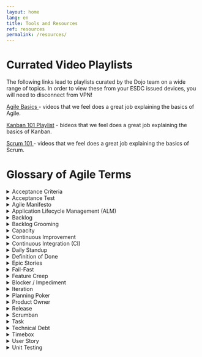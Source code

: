 ```yaml
---
layout: home
lang: en
title: Tools and Resources
ref: resources
permalink: /resources/
---
```


# Currated Video Playlists

The following links lead to playlists curated by the Dojo team on a wide range of topics. In order to view these from your ESDC issued devices, you will need to disconnect from VPN!

<a href="https://youtube.com/playlist?list=PLA--nqTdtET3gvCY8DBBX-v4-APKMMfZ3" alt="Agile Basics Playlist"> Agile Basics </a> - videos that we feel does a great job explaining the basics of Agile. 


<a href="https://youtube.com/playlist?list=PLA--nqTdtET3vDgPXTrCp7YERpq874zWl" alt="Kanban 101 Playlist">Kanban 101 Playlist</a> - bideos that we feel does a great job explaining the basics of Kanban. 

<a href="https://youtube.com/playlist?list=PLA--nqTdtET37Dnay7PJy_X6aQsipwfMa" alt="Scrum 101 Playlist">Scrum 101 </a> - videos that we feel does a great job explaining the basics of Scrum. 



# Glossary of Agile Terms

<details>
  <summary>Acceptance Criteria</summary>
  <div class="faq__content">
<p>	
    The Acceptance Criteria specify a set of conditions that the solution must meet in order to satisfy the customer. The product owner or client representative writes statements from the customer’s point of view that explain how a user story or feature should work. In order for the story or feature to be accepted it needs to pass the acceptance criteria; otherwise, it fails.
</p>
<p>
    <strong>How it’s Used: </strong> Acceptance criteria should be written in clear, easy-to-understand language. For example, “If I am logged in, when I click the “Buy” button, the total item count for my cart should increase by one.”
</p>
    Project Management Benefits:
    <ul>
       <li> Confirms when a user story is complete.</li>

        <li>Helps the team understand the story/feature.</li>

       <li> Removes ambiguity from requirements.</li>
    </ul>
  </div>
</details>

<details>
  <summary>Acceptance Test</summary>
  <div class="faq__content">
<p>	
An Acceptance Test is derived from the Acceptance Criteria and verifies whether a feature is functional. The test has only two results: pass or fail. Many times, acceptance tests are automated so they can be performed on all versions of the software. Acceptance criteria usually include one or more acceptance tests.
</p>
<p>
<strong>Also Known As: </strong>functional test, customer test, story test
</p>
<p>
<strong>How it’s Used: </strong> Acceptance testing ensures that the software meets business and customer requirements. Acceptance tests are written by the product owner and should be brief statements that explain intended behavior and result. For example, “The user clicks on this button and the text turns red.” This test would result in either a pass or fail.
</p>
<p>
Project Management Benefits:
    <ul>
        <li>Increases satisfaction of the customer by ensuring their requirements are met.</li>
        <li>Identifies functionality and usability issues early on.</li>
        <li>Promotes collaboration between developers and the end-user.</li>
    </ul>
</p>
  </div>
</details>

<details>
  <summary>Agile Manifesto</summary>
  <div class="faq__content">
<p>	
The Agile Manifesto includes four values and 12 principles of an iterative software development process. In February 2001, 17 software developers met in Utah to discuss lightweight development methods. They published the Manifesto for Agile Software Development, which covered how they found “better ways of developing software by doing it and helping others do it.”
</p>
<p>
<strong>How it’s Used: </strong>Project managers refer to the Agile Manifesto when they are managing any process that aligns with its core concepts, such as Agile methodology.
</p>
<p>
<ul>
Project Management Benefits:

    <li>Frequent testing and continuous delivery of valuable software.</li>
    <li>Welcomes changing requirements.</li>
    <li>Promotes cross-functional collaboration.</li>
</ul>
</p>
  </div>
</details>

<details>
  <summary>Application Lifecycle Management (ALM)</summary>
  <div class="faq__content">
<p>	
Application Lifecycle Management (ALM) is a continuous process of managing a software application from its initial planning to its retirement. 
</p>

<p>
<strong>How it’s Used: </strong>ALM is used throughout the entire project and involves the use of a variety of tools to assist with requirements management, architecture, coding, testing, tracking, and release. 
</p>
<p>
Project Management Benefits:
    <li>Reduces risk by continuously monitoring project status.</li>
    <li>Decreases cycle time and development costs.</li>
    <li>Minimizes downtime.</li>
</p>
  </div>
</details>

<details>
  <summary>Backlog</summary>
  <div class="faq__content">
<p>	
A backlog is a changing list of product requirements based on the customer’s needs. The backlog is not a to-do list; rather, it is a list of all the desired features for the product. The Agile team uses the backlog to prioritize features and understand which features to implement first. 
</p>
<p>
<strong>How It’s Used: </strong>The development team pulls work from the backlog to complete during each iteration. The backlog may change throughout the development process as the team learns more about the customer’s requirements.
</p>
<p>
<strong>Also Known As: </strong>product backlog 
</p>
<p>
Project Management Benefits:

    <li>Communicates feature priorities.</li>
    <li>Allows for longer term planning.</li>
    <li>Ensures the customer needs are being heard.</li>
</p>
  </div>
</details>

<details>
  <summary>Backlog Grooming</summary>
  <div class="faq__content">
<p>	
Backlog grooming occurs at the end of a sprint, when the team meets to make sure the backlog is ready for the next sprint. The team may remove user stories that aren’t relevant, create new stories, reassess priority, or split user stories into smaller tasks. Backlog grooming is both an ongoing process and the name for the meeting where this action occurs (a backlog grooming meeting).
</p>
<p>
<strong>Also Known As: </strong>Backlog refinement
</p>

<p>
<strong>How it’s Used: </strong>Once the team finishes a sprint, a backlog grooming meeting is scheduled. Backlog grooming is meant to ensure the backlog only contains items that are relevant and that meet objectives.
</p>
<p>
Project Management Benefits: 

   <li> Ensures that all features are meeting project objectives.</li>
    <li>Helps the development team understand priorities and stay on track.</li>
    <li> Facilitates communication regarding which features are and aren’t important, and why.</li>
</p>
  </div>
</details>

<details>
  <summary>Capacity</summary>
  <div class="faq__content">
<p>	
Capacity represents the amount of work that can be completed within a certain time frame and is based on the number of hours that an individual or team will be available to complete the work.
</p>

<p>
<strong>How it’s Used: </strong>The product owner and Agile team determine the capacity or amount of workload, they can take on for an upcoming sprint. The capacity is decided during the sprint planning meeting.
</p>
<p>
Project Management Benefits:

    <li> Improves resource management.</li>
    <li> Estimates the completion of a project.</li>
</p>
  </div>
</details>

<details>
  <summary>Continuous Improvement</summary>
  <div class="faq__content">
<p>	
	
Continuous improvement is a process of improving quality and efficiency by making small, incremental changes over time. In Kanban, continuous improvement refers specifically to the process of optimizing workflow and reducing cycle time, resulting in increased productivity. 
</p>

<p>
<strong>Also Known As: </strong>Kaizen
</p>

    <p>
    <strong>How It’s Used: </strong>Continuous improvement is used to introduce improvement into the work process on an incremental basis and involves the following steps: 
    <ol>
    <li> Identify </li>
    <li> Plan </li>
    <li> Execute </li>
    <li> Review.  </li>
    </ol>
    </p>
    <p>
    More specifically for Kanban, there are no set due dates so the team focuses on work-in-progress. As team members collaborate to troubleshoot problems and brainstorm new ideas, the process becomes more efficient and streamlined, cycle times decrease, and workflow is optimized. Teams do not need to be cross-functional in Kanban.

    </p>
    <p>
    Project Management Benefits:

        <li>Improves productivity and delivery.</li>
        <li>Increases accuracy in forecasting future work and delivery.</li>
        <li>Streamlines work and reduces waste.</li>
        <li>Introduces improvement on an incremental basis.</li>
        <li>Increases a sense of pride and accomplishment in team members.</li>
    </p>
</div>
</details>

<details>
  <summary>Continuous Integration (CI)</summary>
  <div class="faq__content">
    <p>	
    Continuous integration is a software engineering practice that involves continual integration of new development code into the existing codebase. 
    </P>
    <p>
    <strong>Also Known As: </strong>Continuous delivery, continuous deployment
    </p>
    <p>
    <strong>How it’s Used: </strong>Once a feature is completed, developers test it for defects and then integrate it into the existing codebase. This ensures that the code repository always contains the latest working software build. In practice, this process is largely automated through the use of version control tools, team policies and conventions, and specific CI tools.
    </p>
    <p>
    Project Management Benefits: 

        <li> Enables rapid feedback, so that defects can be identified and corrected quickly.</li>
        <li> Minimizes time and effort needed to perform each integration.</li>
        <li> Provides an automated build and release process.</li>
        <li> Allows software to be deliverable at any moment</li>
    </p>
  </div>
</details>

<details>
  <summary>Daily Standup</summary>
  <div class="faq__content">
<p>	
The Daily Standup meeting is a key component of Agile methodologies and serves as a daily forum for Agile teams to share progress, report impediments, and make commitments for the current iteration or sprint. This brief, 15-minute meeting is usually held every morning at the same time and in the same location. The meeting should be brief enough for participants to stand for its entirety—standing promotes brevity and ensures that the meeting doesn’t extend past the timeframe allotted.
</p>
<p>
<strong>Also Known As: </strong>Daily Scrum, standup meeting, daily meeting, daily huddle
</p>
<p>
<strong>How it’s Used: </strong>Daily standups are typically held around the team’s physical Scrum or Kanban task board (for on-site teams). Teams answer three questions about their work status along these lines:
    <li> What did I accomplish yesterday?</li>
    <li> What will I commit to, or complete, today?</li>
    <li> What impediments or obstacles are preventing me from meeting my commitments?</li>
</p>
<p>
All discussion during the daily standup should be focused on answering these three questions. Any additional discussions stemming from these questions should be handled outside of the daily standup. 
</p>

<p>
Project Management Benefits:

    <li> Keeps workflow on track. </li>
    <li> Keeps the meeting short (due to standing).</li>
    <li> Helps identify issues sooner than later.</li>
    <li> Increases team accountability, communication, and collaboration.</li>
    <li> Stimulates team self-organization and personal planning.</li>
    <li> Helps team members address issues and make small course corrections, if needed.</li>
    <li> Provides face-to-face interaction (if on site).</li>
</p>
  </div>
</details>

<details>
  <summary>Definition of Done</summary>
  <div class="faq__content">
<p>	
Definition of Done refers to a set of predetermined criteria that a product needs to meet in order to be considered as being done. The team reaches a consensus as to what defines a task as being done and then posts a checklist of steps that must be completed before the product can be considered as potentially shippable. The team displays this list in the form of a Big Visual Chart prominently in the team area.
</p>
<p>
<strong>Also Known As: </strong>single done, done, done-done-done, done list, done checklist, product sashimi, task complete definition, punch list
</p>
<p>
<strong>How it’s Used: </strong>The team agrees upon a list of criteria which must be met before a product increment is considered to be ‘done’—that is, all design, coding, testing, and documentation have been completed, and the code has been fully integrated into the system. If a task does not meet the Definition of Done criteria, it does not count toward team velocity.
</p>
<p>
Project Management Benefits:
    <ul>
    <li> Improves likelihood of delivering working software.</li>
    <li> Limits the cost of rework once a feature has been accepted as ‘done’.</li>
    <li> Reduces the risk of misunderstanding and conflict between the development team, and customer or product owner.</li>
    </ul>
</p>
  </div>
</details>

<details>
  <summary>Epic Stories</summary>
  <div class="faq__content">
<p>	
Epic or epic stories are defined as large user stories that, in their current state, would be  difficult to estimate or to complete in a single iteration. Epic stories are typically lower priority and are waiting be broken down into smaller components. 
</p>

<p>
<strong>How it’s Used: </strong>Epics are often used as placeholders for new ideas that have not been fully developed While epic stories are common when developing the initial product backlog, they should eventually be broken down into more manageable user stories where the requirements of the story are more narrowly defined. 
</p>
<p>
Project Management Benefits:
    <ul>
        <li>  Useful as placeholders for large requirements.</li>
        <li> Helpful for big-picture view of user stories.</li>
    </ul>
</p>
  </div>
</details>

<details>
  <summary>Fail-Fast</summary>
  <div class="faq__content">
<p>	
Fail-fast is the process of starting work on a task or project, obtaining immediate feedback, and then determining whether to continue working on that task or take a different approach—that is, adapt. If a project is not working, it is best to determine that early on in the process rather than waiting until too much money and time has invested.
</p>
<p>
<strong>How it’s Used: </strong>A team starts a new project or task, obtains feedback early on, and then conducts an an analysis to determine whether the project will be functional or successful. If a task or project is moving in the wrong direction, team members are encouraged to stop work as soon as possible.
</p>
<p>
Project Management Benefits:
    <ul>
        <li> Identifies issues quickly.</li>
        <li>  Creates a culture of transparency</li>
        <li> Reduces wasted time, effort, and cost.</li>
        <li> Improves efficiency in software product development.</li>
    </ul>
</p>
  </div>
</details>

<details>
  <summary>Feature Creep</summary>
  <div class="faq__content">
<p>	
Feature creep is the tendency to add additional requirements or features to a project after development is already underway. Feature creep can occur on either a project or sprint level.
</p>
<p>
<strong>Also Known As: </strong>Requirements creep, scope creep
</p>
<p>
<strong>How it’s Used: </strong>Changes and additional requirements are to be expected in a project. Any changes requested after the start of a project or sprint need to be added to the backlog and prioritized based on value. This ensures that feature creep will not adversely impact the project timeline or cost.
</p>
<p>
Project Management Concerns:
    <ul>
        <li> Risks project schedule, quality, and cost.</li>
        <li> Reduces productivity.</li>
        <li> Prevents teams from meeting iteration goals.</li>
        <li>  Decreases value of product or deliverable.</li>
   </ul>
</p>
  </div>
</details>

<details>
  <summary>Blocker / Impediment</summary>
  <div class="faq__content">
<p>	
	

A blocker / impediment is any obstacle that prevents an individual or team from completing a task or project. Unscheduled meetings, technical issues, lack of knowledge or expertise, a distracting workplace, and office conflict are all examples of impediments.
</p>
<p>
<strong>How it’s Used: </strong>The team may want to create a list of impediments called an Impediment Backlog and prominently display this list in the area where the team meets for Daily Scrums. Impediments should be listed by how seriously they are hindering team productivity. If the impediments are company-wide, it is the Scrum Master’s responsibility to remove them. If they are occurring at a team level, it is the team’s responsibility to resolve or remove them.
</p>
<p>
Project Management Concerns:
    <ul>
        <li>  Results in reduced team productivity.</li>
        <li>  Negatively impacts project timeline and cost.</li>
        <li>  Needs to be addressed as soon as possible.</li>
   </ul>
</p>
  </div>
</details>

<details>
  <summary>Iteration</summary>
  <div class="faq__content">
<p>	
An iteration is a fixed or timeboxed period of time, generally spanning two to four weeks, during which an Agile team develops a deliverable, potentially shippable product. A typical Agile project consists of a series of iterations, along with a planning meeting prior to development and a retrospective meeting at the end of the iteration. Iterations are referred to as sprints in Scrum.
</p>
<p>
<strong>Also Known As: </strong>Sprint, timebox
</p>
<p>
<strong>How it’s Used: </strong>At the beginning of an iteration or sprint, the product owner and team decide which requirements to complete during the iteration. The duration of an iteration may vary from project to project.
</p>
<p>
Project Management Benefits:
    <ul>
        <li> Enables teams to work effectively with customers.</li>
        <li> Encourages feedback throughout the iteration.</li>
        <li> Helps prevent feature creep.</li>
        <li> Reduces risk of timelines slippage.</li>
    </ul>
</p>
  </div>
</details>

<details>
  <summary>Planning Poker</summary>
  <div class="faq__content">
<p>	
Planning Poker is a team building exercise or game used to arrive at a group consensus for estimating workload. 
</p>
<p>
<strong>How It’s Used: </strong>Players use cards printed with numbers from the Fibonacci sequence to assign story points to user stories in order to estimate workload. The team must reach a group consensus regarding how long user stories or requirements will take to complete. Alternatively, teams can use other forms of relative estimation, such as tee-shirt sizing. 
</p>
<p>
Project Management Benefits:
    <ul>
        <li> Provides benefit of collective team knowledge and experience.</li>
        <li> Encourages brainstorming and generation of ideas.</li>
        <li>  Promotes problem solving.</li>
        <li> Stimulates team collaboration.</li>
        <li> Increases accuracy of estimates.</li>
    </ul>
</p>
  </div>
</details>

<details>
  <summary>Product Owner</summary>
  <div class="faq__content">
<p>	
As a member of the Agile team, the Product Owner represents the customer, and conveys the customer’s requirements and vision to the team. The product owner writes the acceptance criteria, and prioritizes and maintains the product backlog. Product owners should be able to communicate well in both directions: both taking team concerns to the customer and stakeholders, and ensuring that the team stays on track to meet the customer’s vision for the product.
</p>
<p>
<strong>How it’s Used: </strong>In a Scrum environment, the product owner assembles and prioritizes the user stories to be completed during a sprint. During the sprint, the product owner remains silent; he or she cannot make changes or offer feedback. Once the sprint is complete, the product owner meets with team members and stakeholders to offer feedback and discuss avenues for improvement. The product owner accepts or rejects the product at the end of the sprint, based on the acceptance criteria decided on during the spring planning meeting.
</p>
<p>
In a Kanban environment, the Product Owner assembles and prioritizes a backlog of work items to be accomplished. The product owner has the flexibility to change and reprioritize work in the backlog at any time without affecting work already in progress.
</p>
<p>
Project Management Benefits:
    <ul>
        <li>  Increased team understanding of customer’s vision and final product.</li>
        <li>  Increased communication and trust among customer, team, and stakeholders.</li>
        <li> Increased support for the team from outside parties.</li>
    </ul>
</p>
  </div>
</details>

<details>
  <summary>Release</summary>
  <div class="faq__content">
<p>	
An Agile release refers to the final delivery of a software package after the completion of multiple iterations or sprints. A release can be either the initial build of an application or the addition of one or more features to an existing application. A release should take less than a year to complete, and in some cases, may only take three months.
</p>
<p>
<strong>How it’s Used: </strong>Agile teams use the amount of time planned for a software release divided by iteration velocity to determine the number of iterations needed to develop the software needed for the release. 
</p>
<p>
Project Management Benefits:
    <ul>
        <li>  Provides a tangible goal.</li>
        <li> Clarifies the customer’s requirements and vision.</li>
        <li>  Allows for preliminary release of alpha or beta versions after the completion of several iterations.</li>
   </ul>
</p>
  </div>
</details>

<details>
  <summary>Scrumban</summary>
  <div class="faq__content">
<p>	
Scrumban is a hybrid of Scrum and Kanban used to accomplish tasks and produce deliverables.
</p>
<p>
<strong>How It’s Used: </strong>Scrumban is used when a Scrum team wants to apply some Kanban methodology into their process by focusing in on work-in-progress and continuous improvement. Or, a Kanban team may want to apply some Scrum structure into their process, such as daily standups or roles.  
</p>
<p>
Project Management Benefits:
    <ul>
        <li> Combines best practices of both methods to enhance the team’s process.</li>
        <li> Provides teams with flexibility to adapt their process in the way that is best for them.</li>
        <li> Balances team capacity vs. demand.</li>
        <li>  Enhances visualization for a Scrum team.</li>
        <li> Steers teams toward a long-term evolution of continuous improvement.</li>
    </ul>
</p>
  </div>
</details>

<details>
  <summary>Task</summary>
  <div class="faq__content">
<p>	
A task is a single unit of work broken down from a user story. A task is usually completed by just one person.
</p>
<p>
<strong>How it’s Used:</strong> Task is used in Scrum to identify a small increment of work to be completed by a team member during a sprint. The team visually identifies a task to be completed by posting a card or post-it note on their task board.
</p>
<p>
Project Management Benefits:
    <ul>
        <li> Breaks user stories down into manageable units.</li>
        <li>  Empowers team members to complete a task or tasks without feeling overwhelmed.</li>
        <li>  Easy to identify on Agile taskboards.</li>
    </ul>
</p>
  </div>
</details>

<details>
  <summary>Technical Debt</summary>
  <div class="faq__content">
<p>	
Technical debt refers to the obligation a development team incurs when they use a short-term, expedient approach to developing a software package without considering the long-term consequences. Technical debt increases project cost and complexity due to inefficiencies, inaccuracies, and other issues introduced into the software package. Poor management, incompetency, timeline pressure, or inadvertent mistakes can all contribute to technical debt.
</p>
<p>
<strong>How it’s Used:</strong> Technical debt is used as a motivation for the team to focus on quality and added value during development. This can translate into diligently and consistently refactoring and reviewing code, running automated unit tests, and integrating code on a consistent basis. Pair programming is often helpful in guarding against technical debt. Creating an environment where team members are encouraged to increase relevant knowledge and experience also helps prevent technical debt.
</p>
<p>
Project Management Concerns:
    <ul>
        <li> Reduces product quality.</li>
        <li> Results in high defect rates.</li>
        <li> Reduces productivity.</li>
        <li> Reduces workflow velocity.</li>
        <li> Reduces the quality of code maintenance.</li>
        <li> Results in expensive modifications and implementations.</li>
    </ul>
</p>
  </div>
</details>

<details>
  <summary>Timebox</summary>
  <div class="faq__content">
<p>	
A timebox refers to an assigned period of time during which an individual or team works toward an established goal. The team stops work when the time period concludes, rather than when work is completed. The team then assesses how much work was accomplished toward the specified goal.
</p>
<p>
<strong>How it’s Used: </strong> Timeboxes are implemented in Agile software development to increase quality and value when producing a deliverable. In particular, timeboxes are applied in Scrum sprints, as well as spikes, where tasks are assigned fixed lengths. Any work not completed within the timebox is either reassigned to another iteration or reprioritized.
</p>
<p>
Project Management Benefits:
    <ul>
        <li> Increases focus on tasks or issues that add the most value. </li>
        <li>  Ensures that customers needs are met.</li>
        <li>  Reduces feature creep.</li>
        <li>  Provides short feedback loop.</li>
        <li>  Ensures that the most important features are included in the software package.</li>
   </ul>
</p>
  </div>
</details>

<details>
  <summary>User Story</summary>
  <div class="faq__content">
<p>

    A user story is a brief, non-technical description of a requirement written from the customer’s or end-user’s point of view.  
  </p>
  <p>
    <strong>How it’s Used: </strong> The product owner breaks Product Backlog Items (PBIs) down into user stories. To assess the workload effort needed to complete the story, user stories are assigned story points. Once the product owner prioritizes the user stories, team breaks the highest priority story down into tasks to be completed during the next iteration or sprint. The Agile team uses these stories to create code that will meet the customer’s requirements. When the iteration or sprint is completed, the team should have produced a functional and potentially shippable product or deliverable, corresponding to the requirement specified in the user story.  
  </p>
  <p>
    Project Management Benefits:  

    <ul>
        <li>Increases productivity.</li>
        <li>Provides teams with a clear understanding of software requirements and acceptance criteria.</li>
        <li>Provides teams with ongoing or frequent feedback.</li>
        <li>Provides flexibility for the product owner or customer to make small changes before the story is implemented.</li>
        <li>Promotes continuous improvement.</li>
        <li>Increases product value and quality.</li>
        <li>Reduces risk of defects.</li>
    </ul>

    </p>
  </div>
</details>

<details>
  <summary>Unit Testing</summary>
  <div class="faq__content">
<p>	
A unit test is a short program fragment written for testing and verifying a piece of code once it is completed. A piece of code either passes or fails the unit test. The unit test (or a group of tests, known as a test suite) is the first level of testing a software development product.
</p>
<p>
<strong>How it’s Used: </strong> Developers write a unit test for a small piece of code they are developing to document to verify that the code works correctly. Unit tests should also be written for bug fixes. When code is modified, moved, or deleted, the unit test must be edited to reflect that change and then re-run.
</p>
<p>
Project Management Benefits:
 <ul>
    <li>Identifies software bugs early in the development process.</li>
    <li>Provides documentation for each piece of code.</li>
    <li>Provides short feedback loop.</li>
    <li>Helps integration testing run more smoothly.</li>
</ul>
</p>
  </div>
</details>